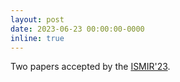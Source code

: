 ```yaml
---
layout: post
date: 2023-06-23 00:00:00-0000
inline: true
---
```


Two papers accepted by the <a href="https://ismir2023.ismir.net/">ISMIR'23</a>.
